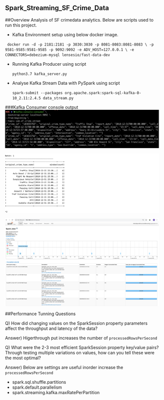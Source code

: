 ## Spark_Streaming_SF_Crime_Data

##Overview
Analysis of SF crimedata analytics. Below are scripts used to run this project.

* Kafka Environment setup using below docker image.
 
` docker run -d -p 2181:2181 -p 3030:3030 -p 8081-8083:8081-8083 \
           -p 9581-9585:9581-9585 -p 9092:9092 -e ADV_HOST=127.0.0.1 \
           -e CONNECTORS=debezium-mysql lensesio/fast-data-dev`
           
* Running Kafka Producer using script
    
    ``python3.7 kafka_server.py``
           
* Analyse Kafka Stream Data with PySpark using script

    ``spark-submit --packages org.apache.spark:spark-sql-kafka-0-10_2.11:2.4.5 data_stream.py``

###Kafka Consumer console output
![image](ConsoleConsumerScreenShot.png)

![image](Batch_Output.png)

![image](SparkUI_Streaming.png)




##Performance Tunning Questions

Q) How did changing values on the SparkSession property parameters affect the throughput and latency of the data?

Answer) Higerthrough put increases the number of ```processedRowsPerSecond```

Q) What were the 2-3 most efficient SparkSession property key/value pairs? Through testing multiple variations on values, how can you tell these were the most optimal?

Answer) Below are settings are useful inorder increase the ```processedRowsPerSecond```
            
  * spark.sql.shuffle.partitions
  * spark.default.parallelism
  * spark.streaming.kafka.maxRatePerPartition






